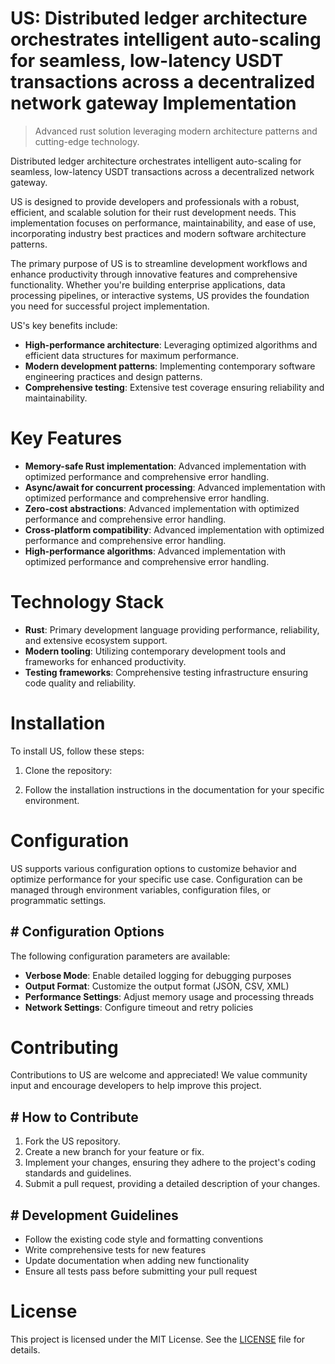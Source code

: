 <!-- fallback_US_20251029015022_47850 -->

# US: Distributed ledger architecture orchestrates intelligent auto-scaling for seamless, low-latency USDT transactions across a decentralized network gateway Implementation
> Advanced rust solution leveraging modern architecture patterns and cutting-edge technology.

Distributed ledger architecture orchestrates intelligent auto-scaling for seamless, low-latency USDT transactions across a decentralized network gateway.

US is designed to provide developers and professionals with a robust, efficient, and scalable solution for their rust development needs. This implementation focuses on performance, maintainability, and ease of use, incorporating industry best practices and modern software architecture patterns.

The primary purpose of US is to streamline development workflows and enhance productivity through innovative features and comprehensive functionality. Whether you're building enterprise applications, data processing pipelines, or interactive systems, US provides the foundation you need for successful project implementation.

US's key benefits include:

* **High-performance architecture**: Leveraging optimized algorithms and efficient data structures for maximum performance.
* **Modern development patterns**: Implementing contemporary software engineering practices and design patterns.
* **Comprehensive testing**: Extensive test coverage ensuring reliability and maintainability.

# Key Features

* **Memory-safe Rust implementation**: Advanced implementation with optimized performance and comprehensive error handling.
* **Async/await for concurrent processing**: Advanced implementation with optimized performance and comprehensive error handling.
* **Zero-cost abstractions**: Advanced implementation with optimized performance and comprehensive error handling.
* **Cross-platform compatibility**: Advanced implementation with optimized performance and comprehensive error handling.
* **High-performance algorithms**: Advanced implementation with optimized performance and comprehensive error handling.

# Technology Stack

* **Rust**: Primary development language providing performance, reliability, and extensive ecosystem support.
* **Modern tooling**: Utilizing contemporary development tools and frameworks for enhanced productivity.
* **Testing frameworks**: Comprehensive testing infrastructure ensuring code quality and reliability.

# Installation

To install US, follow these steps:

1. Clone the repository:


2. Follow the installation instructions in the documentation for your specific environment.

# Configuration

US supports various configuration options to customize behavior and optimize performance for your specific use case. Configuration can be managed through environment variables, configuration files, or programmatic settings.

## # Configuration Options

The following configuration parameters are available:

* **Verbose Mode**: Enable detailed logging for debugging purposes
* **Output Format**: Customize the output format (JSON, CSV, XML)
* **Performance Settings**: Adjust memory usage and processing threads
* **Network Settings**: Configure timeout and retry policies

# Contributing

Contributions to US are welcome and appreciated! We value community input and encourage developers to help improve this project.

## # How to Contribute

1. Fork the US repository.
2. Create a new branch for your feature or fix.
3. Implement your changes, ensuring they adhere to the project's coding standards and guidelines.
4. Submit a pull request, providing a detailed description of your changes.

## # Development Guidelines

* Follow the existing code style and formatting conventions
* Write comprehensive tests for new features
* Update documentation when adding new functionality
* Ensure all tests pass before submitting your pull request

# License

This project is licensed under the MIT License. See the [LICENSE](https://github.com/emrullahgit1/US/blob/main/LICENSE) file for details.
